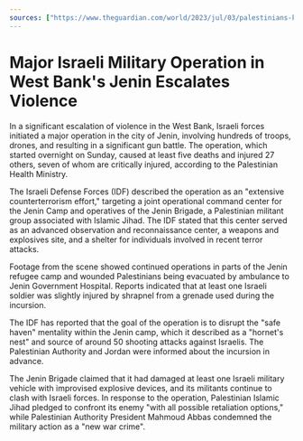 ```yaml
---
sources: ["https://www.theguardian.com/world/2023/jul/03/palestinians-killed-israeli-strike-west-bank-jenin", "https://edition.cnn.com/2023/07/02/middleeast/israel-jenin-camp-idf-raid-west-bank-intl-hnk/index.html"]
---
```

# Major Israeli Military Operation in West Bank's Jenin Escalates Violence

In a significant escalation of violence in the West Bank, Israeli forces initiated a major operation in the city of Jenin, involving hundreds of troops, drones, and resulting in a significant gun battle. The operation, which started overnight on Sunday, caused at least five deaths and injured 27 others, seven of whom are critically injured, according to the Palestinian Health Ministry​.

The Israeli Defense Forces (IDF) described the operation as an "extensive counterterrorism effort," targeting a joint operational command center for the Jenin Camp and operatives of the Jenin Brigade, a Palestinian militant group associated with Islamic Jihad. The IDF stated that this center served as an advanced observation and reconnaissance center, a weapons and explosives site, and a shelter for individuals involved in recent terror attacks.

Footage from the scene showed continued operations in parts of the Jenin refugee camp and wounded Palestinians being evacuated by ambulance to Jenin Government Hospital. Reports indicated that at least one Israeli soldier was slightly injured by shrapnel from a grenade used during the incursion.

The IDF has reported that the goal of the operation is to disrupt the "safe haven" mentality within the Jenin camp, which it described as a "hornet's nest" and source of around 50 shooting attacks against Israelis. The Palestinian Authority and Jordan were informed about the incursion in advance.

The Jenin Brigade claimed that it had damaged at least one Israeli military vehicle with improvised explosive devices, and its militants continue to clash with Israeli forces. In response to the operation, Palestinian Islamic Jihad pledged to confront its enemy "with all possible retaliation options," while Palestinian Authority President Mahmoud Abbas condemned the military action as a "new war crime"​.